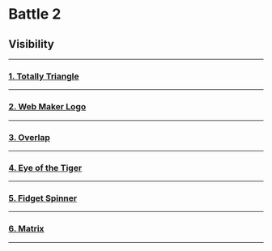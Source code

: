 # Battle 2
## Visibility

---
### [1. Totally Triangle](./01-totally-triangle/)
---
### [2. Web Maker Logo](./02-web-maker-logo/)
---
### [3. Overlap](./03-overlap/)
---
### [4. Eye of the Tiger](./04-eye-of-the-tiger/)
---
### [5. Fidget Spinner](./05-fidget-spinner/)
---
### [6. Matrix](./06-matrix/)
---